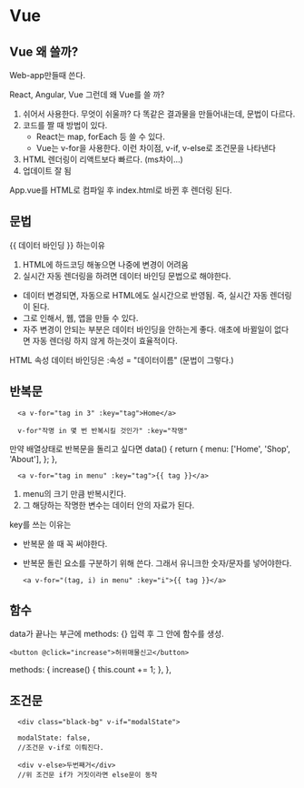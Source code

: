 # Vue

## Vue 왜 쓸까?

Web-app만들때 쓴다.

React, Angular, Vue 그런데 왜 Vue를 쓸 까?

1. 쉬어서 사용한다. 무엇이 쉬울까? 다 똑같은 결과물을 만들어내는데, 문법이 다르다.
2. 코드를 짤 때 방법이 있다.
   - React는 map, forEach 등 쓸 수 있다.
   - Vue는 v-for을 사용한다. 이런 차이점, v-if, v-else로 조건문을 나타낸다
3. HTML 렌더링이 리액트보다 빠르다. (ms차이…)
4. 업데이트 잘 됨

App.vue를 HTML로 컴파일 후 index.html로 바뀐 후 렌더링 된다.

## 문법

{{ 데이터 바인딩 }} 하는이유

1. HTML에 하드코딩 해놓으면 나중에 변경이 어려움
2. 실시간 자동 렌더링을 하려면 데이터 바인딩 문법으로 해야한다.

- 데이터 변경되면, 자동으로 HTML에도 실시간으로 반영됨. 즉, 실시간 자동 렌더링이 된다.
- 그로 인해서, 웹, 앱을 만들 수 있다.
- 자주 변경이 안되는 부분은 데이터 바인딩을 안하는게 좋다. 애초에 바뀔일이 없다면 자동 렌더링 하지 않게 하는것이 효율적이다.

HTML 속성 데이터 바인딩은
:속성 = "데이터이름" (문법이 그렇다.)

## 반복문

      <a v-for="tag in 3" :key="tag">Home</a>

      v-for"작명 in 몇 번 반복시킬 것인가" :key="작명"

만약 배열상태로 반복문을 돌리고 싶다면
data() {
return {
menu: ['Home', 'Shop', 'About'],
};
},

      <a v-for="tag in menu" :key="tag">{{ tag }}</a>

1. menu의 크기 만큼 반복시킨다.
2. 그 해당하는 작명한 변수는 데이터 안의 자료가 된다.

key를 쓰는 이유는

- 반복문 쓸 때 꼭 써야한다.
- 반복문 돌린 요소를 구분하기 위해 쓴다. 그래서 유니크한 숫자/문자를 넣어야한다.

      <a v-for="(tag, i) in menu" :key="i">{{ tag }}</a>

## 함수

data가 끝나는 부근에 methods: {} 입력 후 그 안에 함수를 생성.

    <button @click="increase">허위매물신고</button>

methods: {
increase() {
this.count += 1;
},
},

## 조건문

      <div class="black-bg" v-if="modalState">

      modalState: false,
      //조건문 v-if로 이뤄진다.

      <div v-else>두번째거</div>
      //위 조건문 if가 거짓이라면 else문이 동작
